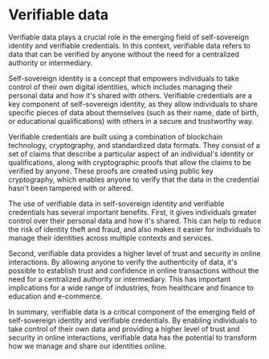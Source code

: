 # Verifiable data

Verifiable data plays a crucial role in the emerging field of self-sovereign identity and verifiable credentials. In this context, verifiable data refers to data that can be verified by anyone without the need for a centralized authority or intermediary.

Self-sovereign identity is a concept that empowers individuals to take control of their own digital identities, which includes managing their personal data and how it's shared with others. Verifiable credentials are a key component of self-sovereign identity, as they allow individuals to share specific pieces of data about themselves (such as their name, date of birth, or educational qualifications) with others in a secure and trustworthy way.

Verifiable credentials are built using a combination of blockchain technology, cryptography, and standardized data formats. They consist of a set of claims that describe a particular aspect of an individual's identity or qualifications, along with cryptographic proofs that allow the claims to be verified by anyone. These proofs are created using public key cryptography, which enables anyone to verify that the data in the credential hasn't been tampered with or altered.

The use of verifiable data in self-sovereign identity and verifiable credentials has several important benefits. First, it gives individuals greater control over their personal data and how it's shared. This can help to reduce the risk of identity theft and fraud, and also makes it easier for individuals to manage their identities across multiple contexts and services.

Second, verifiable data provides a higher level of trust and security in online interactions. By allowing anyone to verify the authenticity of data, it's possible to establish trust and confidence in online transactions without the need for a centralized authority or intermediary. This has important implications for a wide range of industries, from healthcare and finance to education and e-commerce.

In summary, verifiable data is a critical component of the emerging field of self-sovereign identity and verifiable credentials. By enabling individuals to take control of their own data and providing a higher level of trust and security in online interactions, verifiable data has the potential to transform how we manage and share our identities online.